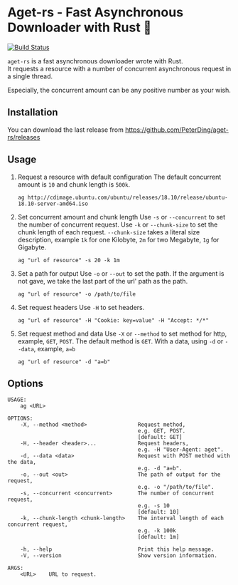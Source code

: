 # Aget-rs - Fast Asynchronous Downloader with Rust 🦀

[![Build Status](https://travis-ci.org/PeterDing/aget-rs.svg?branch=master)](https://travis-ci.org/PeterDing/aget-rs)

`aget-rs` is a fast asynchronous downloader wrote with Rust.  
It requests a resource with a number of concurrent asynchronous request in a single thread.

Especially, the concurrent amount can be any positive number as your wish.

## Installation

You can download the last release from https://github.com/PeterDing/aget-rs/releases

## Usage

1. Request a resource with default configuration
   The default concurrent amount is `10` and chunk length is `500k`.

   ```shell
   ag http://cdimage.ubuntu.com/ubuntu/releases/18.10/release/ubuntu-18.10-server-amd64.iso
   ```

2. Set concurrent amount and chunk length
   Use `-s` or `--concurrent` to set the number of concurrent request.
   Use `-k` or `--chunk-size` to set the chunk length of each request.
   `--chunk-size` takes a literal size description, example `1k` for one Kilobyte,
   `2m` for two Megabyte, `1g` for Gigabyte.

   ```shell
   ag "url of resource" -s 20 -k 1m
   ```

3. Set a path for output
   Use `-o` or `--out` to set the path.
   If the argument is not gave, we take the last part of the url' path as the path.

   ```shell
   ag "url of resource" -o /path/to/file
   ```

4. Set request headers
   Use `-H` to set headers.

   ```shell
   ag "url of resource" -H "Cookie: key=value" -H "Accept: */*"
   ```

5. Set request method and data
   Use `-X` or `--method` to set method for http, example, `GET`, `POST`.
   The default method is `GET`.
   With a data, using `-d` or `--data`, example, `a=b`
   ```shell
   ag "url of resource" -d "a=b"
   ```

## Options

```
USAGE:
    ag <URL>

OPTIONS:
    -X, --method <method>                Request method,
                                         e.g. GET, POST.
                                         [default: GET]
    -H, --header <header>...             Request headers,
                                         e.g. -H "User-Agent: aget".
    -d, --data <data>                    Request with POST method with the data,
                                         e.g. -d "a=b".
    -o, --out <out>                      The path of output for the request,
                                         e.g. -o "/path/to/file".
    -s, --concurrent <concurrent>        The number of concurrent request,
                                         e.g. -s 10
                                         [default: 10]
    -k, --chunk-length <chunk-length>    The interval length of each concurrent request,
                                         e.g. -k 100k
                                         [default: 1m]

    -h, --help                           Print this help message.
    -V, --version                        Show version information.

ARGS:
    <URL>    URL to request.
```

